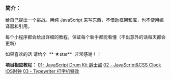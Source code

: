 ### 简介：
给自己提出一个挑战。用纯 JavaScript 来写东西，不借助框架和库，也不使用编译器和引用。

每个小程序都会给出详细的教程，保证每个新手都能看懂（不出意外的话每天都会更新）

如果喜欢的话 请给个  ** ★star**  非常感谢！！

**项目相应教程：**
[01- JavaScript Drum Kit 爵士鼓](http://www.jianshu.com/p/2f0b0f78b4c7)
[02 - JavaScript&CSS Clock IOS时钟](http://www.jianshu.com/p/f3802bf2a20a)
[03 - Typewriter 打字机特效](http://www.jianshu.com/p/027a76c94f77)
